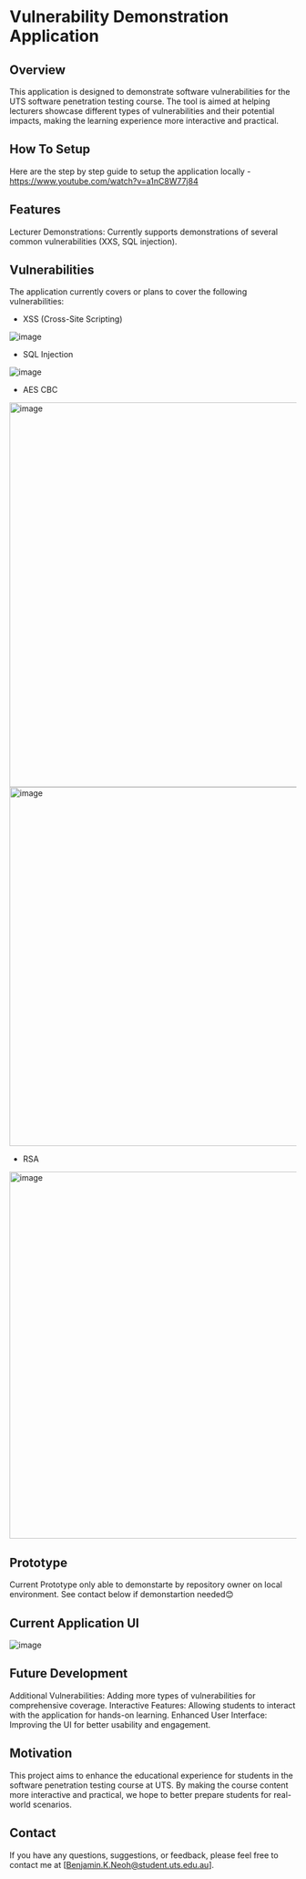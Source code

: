 # Vulnerability Demonstration Application

## Overview
This application is designed to demonstrate software vulnerabilities for the UTS software penetration testing course. The tool is aimed at helping lecturers showcase different types of vulnerabilities and their potential impacts, making the learning experience more interactive and practical.

## How To Setup 
Here are the step by step guide to setup the application locally - https://www.youtube.com/watch?v=a1nC8W77j84

## Features
Lecturer Demonstrations: Currently supports demonstrations of several common vulnerabilities (XXS, SQL injection).

## Vulnerabilities
The application currently covers or plans to cover the following vulnerabilities:

- XSS (Cross-Site Scripting)

![image](https://github.com/Ben0189/vulnera-app/assets/87377903/72b2c3fb-fdbf-43ff-bd15-d6de137e874a)

- SQL Injection

![image](https://github.com/Ben0189/vulnera-app/assets/87377903/2f759e57-9812-4563-bb08-8c5b662e5eab)

- AES CBC

<img width="675" alt="image" src="https://github.com/user-attachments/assets/d30a67ea-9e4c-4921-9454-addc836ba74a">
<img width="630" alt="image" src="https://github.com/user-attachments/assets/23e06295-ed69-4452-96df-3e1311354245">

- RSA
<img width="644" alt="image" src="https://github.com/user-attachments/assets/d02c7d31-2964-4d65-ad92-020f3f0bacbc">

## Prototype
Current Prototype only able to demonstarte by repository owner on local environment. See contact below if demonstartion needed😊 

## Current Application UI 
![image](https://github.com/Ben0189/vulnera-app/assets/87377903/1ef09b8e-cf24-46ce-9190-4598caa3ea27)

## Future Development
Additional Vulnerabilities: Adding more types of vulnerabilities for comprehensive coverage.
Interactive Features: Allowing students to interact with the application for hands-on learning.
Enhanced User Interface: Improving the UI for better usability and engagement.

## Motivation
This project aims to enhance the educational experience for students in the software penetration testing course at UTS. By making the course content more interactive and practical, we hope to better prepare students for real-world scenarios.

## Contact
If you have any questions, suggestions, or feedback, please feel free to contact me at [Benjamin.K.Neoh@student.uts.edu.au].
